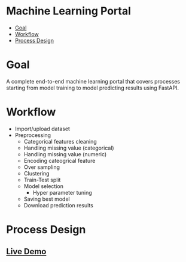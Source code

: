 # Machine Learning Portal

- [Goal](#Goal)
- [Workflow](#Workflow)
- [Process Design](#Process_Design)

# Goal
A complete end-to-end machine learning portal that covers processes starting from model training to model predicting results using FastAPI. 


# Workflow
- Import/upload dataset
- Preprocessing
  - Categorical features cleaning
  - Handling missing value (categorical)
  - Handling missing value (numeric)
  - Encoding cateogrical feature
  - Over sampling
  - Clustering
  - Train-Test split
  - Model selection
    - Hyper parameter tuning
  - Saving best model
  - Download prediction results
  
# Process Design


## [Live Demo]('https://machine-learning-portal.herokuapp.com/')
